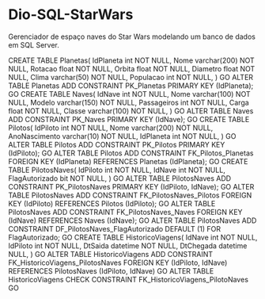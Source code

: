 # Dio-SQL-StarWars
 Gerenciador de espaço naves do Star Wars modelando um banco de dados em SQL Server.


CREATE TABLE Planetas(
	IdPlaneta int NOT NULL,
	Nome varchar(200) NOT NULL,
	Rotacao float NOT NULL,
	Orbita float NOT NULL,
	Diametro float NOT NULL,
	Clima varchar(50) NOT NULL,
	Populacao int NOT NULL,
)
GO
ALTER TABLE Planetas ADD CONSTRAINT PK_Planetas PRIMARY KEY (IdPlaneta);
GO
CREATE TABLE Naves(
	IdNave int NOT NULL,
	Nome varchar(100) NOT NULL,
	Modelo varchar(150) NOT NULL,
	Passageiros int NOT NULL,
	Carga float NOT NULL,
	Classe varchar(100) NOT NULL, 
)
GO
ALTER TABLE Naves ADD CONSTRAINT PK_Naves PRIMARY KEY (IdNave);
GO
CREATE TABLE Pilotos(
	IdPiloto int NOT NULL,
	Nome varchar(200) NOT NULL,
	AnoNascimento varchar(10) NOT NULL,
	IdPlaneta int NOT NULL,
)
GO
ALTER TABLE Pilotos ADD CONSTRAINT PK_Pilotos PRIMARY KEY (IdPiloto);
GO
ALTER TABLE Pilotos ADD CONSTRAINT FK_Pilotos_Planetas FOREIGN KEY (IdPlaneta) REFERENCES Planetas (IdPlaneta);
GO
CREATE TABLE PilotosNaves(
	IdPiloto int NOT NULL,
	IdNave int NOT NULL,
	FlagAutorizado bit NOT NULL,
)
GO
ALTER TABLE PilotosNaves ADD CONSTRAINT PK_PilotosNaves PRIMARY KEY (IdPiloto, IdNave);
GO
ALTER TABLE PilotosNaves ADD CONSTRAINT FK_PilotosNaves_Pilotos FOREIGN KEY (IdPiloto) REFERENCES Pilotos (IdPiloto);
GO
ALTER TABLE PilotosNaves ADD CONSTRAINT FK_PilotosNaves_Naves FOREIGN KEY (IdNave) REFERENCES Naves (IdNave);
GO
ALTER TABLE PilotosNaves ADD CONSTRAINT DF_PilotosNaves_FlagAutorizado DEFAULT (1)  FOR FlagAutorizado;
GO
CREATE TABLE HistoricoViagens(
	IdNave int NOT NULL,
	IdPiloto int NOT NULL,
	DtSaida datetime NOT NULL,
	DtChegada datetime NULL,
)
GO
ALTER TABLE HistoricoViagens ADD CONSTRAINT FK_HistoricoViagens_PilotosNaves FOREIGN KEY (IdPiloto, IdNave) REFERENCES PilotosNaves (IdPiloto, IdNave)
GO 
ALTER TABLE HistoricoViagens CHECK CONSTRAINT FK_HistoricoViagens_PilotoNaves
GO

